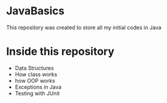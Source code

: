 # JavaBasics
This repository was created to store all my initial codes in Java

# Inside this repository
 - Data Structures
 - How class works
 - how OOP works
 - Exceptions in Java
 - Testing with JUnit
 
